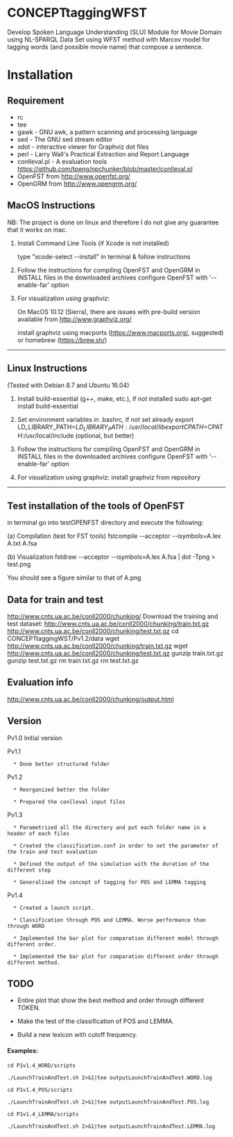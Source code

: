 # CONCEPTtaggingWFST
Develop Spoken Language Understanding (SLU) Module for Movie Domain using NL-SPARQL Data Set
using  WFST method with Marcov model for tagging words (and possible movie name) that compose a sentence.
# Installation
## Requirement
* rc 
* tee 
* gawk - GNU awk, a pattern scanning and processing language
* sed - The GNU sed stream editor
* xdot - interactive viewer for Graphviz dot files
* perl - Larry Wall's Practical Extraction and Report Language
* conlleval.pl - A evaluation tools https://github.com/tpeng/npchunker/blob/master/conlleval.pl
* OpenFST from http://www.openfst.org/
* OpenGRM from http://www.opengrm.org/

MacOS Instructions
--------------------------------------------------------------------------------
NB: The project is done on linux and therefore I do not give any guarantee that 
it works on mac.

1. Install Command Line Tools (if Xcode is not installed)

   type "xcode-select --install" in terminal & follow instructions
   
2. Follow the instructions for compiling OpenFST and OpenGRM in INSTALL files
   in the downloaded archives
   configure OpenFST with '--enable-far' option
   
3. For visualization using graphviz:

   On MacOS 10.12 (Sierra), there are issues with pre-build version available
   from http://www.graphviz.org/
   
   install graphviz using macports (https://www.macports.org/, suggested) or 
   homebrew (https://brew.sh/)
--------------------------------------------------------------------------------
Linux Instructions
--------------------------------------------------------------------------------
(Tested with Debian 8.7 and Ubuntu 16.04)

1. Install build-essential (g++, make, etc.), if not installed
   sudo apt-get install build-essential
   
2. Set environment variables in .bashrc, if not set already
   export LD_LIBRARY_PATH=$LD_LIBRARY_PATH:/usr/local/lib
   export CPATH=$CPATH:/usr/local/include (optional, but better)

3. Follow the instructions for compiling OpenFST and OpenGRM in INSTALL files
   in the downloaded archives
   configure OpenFST with '--enable-far' option

4. For visualization using graphviz:
   install graphviz from repository

--------------------------------------------------------------------------------
Test installation of the tools of OpenFST
--------------------------------------------------------------------------------

in terminal go into testOPENFST directory and execute the following:

   (a) Compilation (test for FST tools)
   fstcompile --acceptor --isymbols=A.lex A.txt A.fsa
   
   (b) Visualization
   fstdraw --acceptor --isymbols=A.lex A.fsa | dot -Tpng > test.png
   
   You should see a figure similar to that of A.png
   
## Data for train and test
<http://www.cnts.ua.ac.be/conll2000/chunking/>
Download the training and test dataset:
http://www.cnts.ua.ac.be/conll2000/chunking/train.txt.gz
http://www.cnts.ua.ac.be/conll2000/chunking/test.txt.gz
cd CONCEPTtaggingWST/Pv1.2/data
wget http://www.cnts.ua.ac.be/conll2000/chunking/train.txt.gz
wget http://www.cnts.ua.ac.be/conll2000/chunking/test.txt.gz
gunzip train.txt.gz
gunzip test.txt.gz
rm train.txt.gz
rm test.txt.gz


## Evaluation info
<http://www.cnts.ua.ac.be/conll2000/chunking/output.html>

## Version
Pv1.0 Initial version

Pv1.1 

      * Done better structured folder

Pv1.2 

      * Reorganized better the folder
	  
      * Prepared the conlleval input files

Pv1.3

      * Parametrized all the directory and put each folder name in a header of each files
	  
      * Created the classification.conf in order to set the parameter of the train and test evaluation
	  
      * Defined the output of the simulation with the duration of the different step
	  
      * Generalised the concept of tagging for POS and LEMMA tagging
	  
Pv1.4

	  * Created a launch script.

	  * Classification through POS and LEMMA. Worse performance than through WORD

	  * Implemented the bar plot for comparation different model through different order.

	  * Implemented the bar plot for comparation different order through different method.
	  
## TODO

* Entire plot that show the best method and order through different TOKEN.

* Make the test of the classification of POS and LEMMA.

* Build a new lexicon with cutoff frequency.

#### Examples:

`cd P1v1.4_WORD/scripts`

`./LaunchTrainAndTest.sh 2>&1|tee outputLaunchTrainAndTest.WORD.log`

`cd P1v1.4_POS/scripts`

`./LaunchTrainAndTest.sh 2>&1|tee outputLaunchTrainAndTest.POS.log`

`cd P1v1.4_LEMMA/scripts`

`./LaunchTrainAndTest.sh 2>&1|tee outputLaunchTrainAndTest.LEMMA.log`
